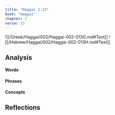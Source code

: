 ```yaml
---
title: "Haggai 2:13"
book: "Haggai"
chapter: 2
verse: 13
---
```

![[/Greek/Haggai/002/Haggai-002-013G.md#Text]]
![[/Hebrew/Haggai/002/Haggai-002-013H.md#Text]]

## Analysis

#### Words

#### Phrases

#### Concepts

## Reflections
